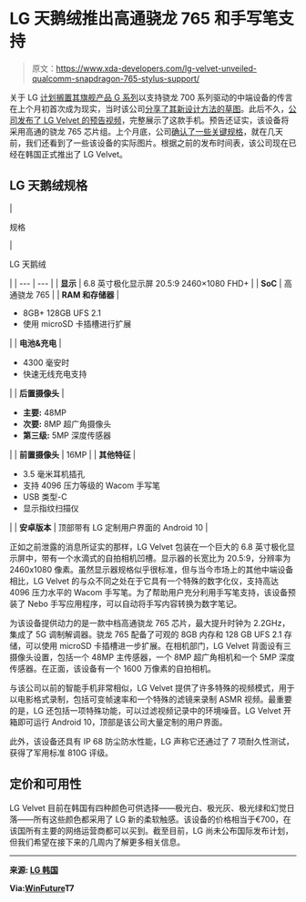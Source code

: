# LG 天鹅绒推出高通骁龙 765 和手写笔支持

> 原文：<https://www.xda-developers.com/lg-velvet-unveiled-qualcomm-snapdragon-765-stylus-support/>

关于 LG [计划搁置其旗舰产品 G 系列](https://www.xda-developers.com/lg-may-drop-g-series-launch-mid-range-snapdragon-765-phone/)以支持骁龙 700 系列驱动的中端设备的传言在上个月初首次成为现实，当时该公司[分享了其新设计方法的草图](https://www.xda-developers.com/lg-unveils-smartphone-design-curved-edges-raindrop-camera/)。此后不久，[公司发布了 LG Velvet 的预告视频](https://www.xda-developers.com/lg-velvet-teaser-video-design-snapdragon-765/)，完整展示了这款手机。预告还证实，该设备将采用高通的骁龙 765 芯片组。上个月底，公司[确认了一些关键规格](https://www.xda-developers.com/lg-velvet-specifications-confirmed-ahead-of-next-months-launch/)，就在几天前，我们还看到了一些该设备的实际图片。根据之前的发布时间表，该公司现在已经在韩国正式推出了 LG Velvet。

## LG 天鹅绒规格

| 

规格

 | 

LG 天鹅绒

 |
| --- | --- |
| **显示** | 6.8 英寸极化显示屏 20.5:9 2460×1080 FHD+ |
| **SoC** | 高通骁龙 765 |
| **RAM 和存储器** | 

*   8GB+ 128GB UFS 2.1
*   使用 microSD 卡插槽进行扩展

 |
| **电池&充电** | 

*   4300 毫安时
*   快速无线充电支持

 |
| **后置摄像头** | 

*   **主要:** 48MP
*   **次要:** 8MP 超广角摄像头
*   **第三级:** 5MP 深度传感器

 |
| **前置摄像头** | 16MP |
| **其他特征** | 

*   3.5 毫米耳机插孔
*   支持 4096 压力等级的 Wacom 手写笔
*   USB 类型-C
*   显示指纹扫描仪

 |
| **安卓版本** | 顶部带有 LG 定制用户界面的 Android 10 |

正如之前泄露的消息所证实的那样，LG Velvet 包装在一个巨大的 6.8 英寸极化显示屏中，带有一个水滴式的自拍相机凹槽。显示器的长宽比为 20.5:9，分辨率为 2460x1080 像素。虽然显示器规格似乎很标准，但与当今市场上的其他中端设备相比，LG Velvet 的与众不同之处在于它具有一个特殊的数字化仪，支持高达 4096 压力水平的 Wacom 手写笔。为了帮助用户充分利用手写笔支持，该设备预装了 Nebo 手写应用程序，可以自动将手写内容转换为数字笔记。

为该设备提供动力的是一款中档高通骁龙 765 芯片，最大提升时钟为 2.2GHz，集成了 5G 调制解调器。骁龙 765 配备了可观的 8GB 内存和 128 GB UFS 2.1 存储，可以使用 microSD 卡插槽进一步扩展。在相机部门，LG Velvet 背面设有三摄像头设置，包括一个 48MP 主传感器，一个 8MP 超广角相机和一个 5MP 深度传感器。在正面，该设备有一个 1600 万像素的自拍相机。

与该公司以前的智能手机非常相似，LG Velvet 提供了许多特殊的视频模式，用于以电影格式录制，包括可变帧速率和一个特殊的滤镜来录制 ASMR 视频。最重要的是，LG 还包括一项特殊功能，可以过滤视频记录中的环境噪音。LG Velvet 开箱即可运行 Android 10，顶部是该公司大量定制的用户界面。

此外，该设备还具有 IP 68 防尘防水性能，LG 声称它还通过了 7 项耐久性测试，获得了军用标准 810G 评级。

## 定价和可用性

LG Velvet 目前在韩国有四种颜色可供选择——极光白、极光灰、极光绿和幻觉日落——所有这些颜色都采用了 LG 新的柔软触感。该设备的价格相当于€700，在该国所有主要的网络运营商都可以买到。截至目前，LG 尚未公布国际发布计划，但我们希望在接下来的几周内了解更多相关信息。

* * *

**来源: [LG 韩国](https://www.lge.co.kr/lgekor/product/mobile/smart-phone/productDetail.do?cateId=0261&prdId=EPRD.352819#featureBtnsWrap)**

**Via:[WinFuture](https://winfuture.de/news,115719.html)T7**